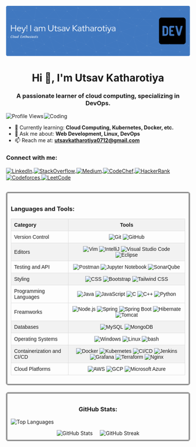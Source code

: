 ![Header](./github-header-image.png)

<h1 align="center">Hi 👋, I'm Utsav Katharotiya</h1>
<h3 align="center">A passionate learner of cloud computing, specializing in DevOps.</h3>

<img align="right" alt="Coding" width="400" src="https://i.pinimg.com/originals/81/17/8b/81178b47a8598f0c81c4799f2cdd4057.gif">

<p align="left">
  <img src="https://komarev.com/ghpvc/?username=utsav-7&label=Profile%20views&color=0e75b6&style=flat" alt="Profile Views" />
</p>

- 🌱 Currently learning: **Cloud Computing, Kubernetes, Docker, etc.**
- 💬 Ask me about: **Web Development, Linux, DevOps**
- 📫 Reach me at: **utsavkatharotiya0712@gmail.com**

<h3 align="left">Connect with me:</h3>
<p align="left">
  <a href="https://linkedin.com/in/utsav-katharotiya" target="blank">
    <img align="center" src="https://raw.githubusercontent.com/rahuldkjain/github-profile-readme-generator/master/src/images/icons/Social/linked-in-alt.svg" alt="LinkedIn" height="30" width="40" />
  </a>
  <a href="https://stackoverflow.com/users/utsav-katharotiya" target="blank">
    <img align="center" src="https://raw.githubusercontent.com/rahuldkjain/github-profile-readme-generator/master/src/images/icons/Social/stack-overflow.svg" alt="StackOverflow" height="30" width="40" />
  </a>
  <a href="https://medium.com/utsavkatharotiya0712" target="blank">
    <img align="center" src="https://raw.githubusercontent.com/rahuldkjain/github-profile-readme-generator/master/src/images/icons/Social/medium.svg" alt="Medium" height="30" width="40" />
  </a>
  <a href="https://www.codechef.com/users/utsav_0712" target="blank">
    <img align="center" src="https://cdn.jsdelivr.net/npm/simple-icons@3.1.0/icons/codechef.svg" alt="CodeChef" height="30" width="40" />
  </a>
  <a href="https://www.hackerrank.com/utsavkatharotiy1" target="blank">
    <img align="center" src="https://raw.githubusercontent.com/rahuldkjain/github-profile-readme-generator/master/src/images/icons/Social/hackerrank.svg" alt="HackerRank" height="30" width="40" />
  </a>
  <a href="https://codeforces.com/profile/utsav_0712" target="blank">
    <img align="center" src="https://raw.githubusercontent.com/rahuldkjain/github-profile-readme-generator/master/src/images/icons/Social/codeforces.svg" alt="Codeforces" height="30" width="40" />
  </a>
  <a href="https://www.leetcode.com/utsav_0712" target="blank">
    <img align="center" src="https://raw.githubusercontent.com/rahuldkjain/github-profile-readme-generator/master/src/images/icons/Social/leet-code.svg" alt="LeetCode" height="30" width="40" />
  </a>
</p>

<br>

<div align="center" style="border: 3px double #333; padding: 10px; border-radius: 5px; margin-bottom: 20px;">
  <h3 align="left">Languages and Tools:</h3>
  <table style="border-collapse: collapse; width: 100%; font-family: Arial, sans-serif;">
    <tr style="background-color: #f2f2f2;">
      <th style="border: 1px solid #ddd; padding: 8px; text-align: left;">Category</th>
      <th style="border: 1px solid #ddd; padding: 8px; text-align: center;">Tools</th>
    </tr>
    <tr>
      <td style="border: 1px solid #ddd; padding: 8px;">Version Control</td>
      <td align="center" style="border: 1px solid #ddd; padding: 8px;">
        <img width="50" src="https://user-images.githubusercontent.com/25181517/192108372-f71d70ac-7ae6-4c0d-8395-51d8870c2ef0.png" alt="Git" title="Git"/>
        <img width="50" src="https://user-images.githubusercontent.com/25181517/192108374-8da61ba1-99ec-41d7-80b8-fb2f7c0a4948.png" alt="GitHub" title="GitHub"/>
      </td>
    </tr>
    <tr style="background-color: #f2f2f2;">
      <td style="border: 1px solid #ddd; padding: 8px;">Editors</td>
      <td align="center" style="border: 1px solid #ddd; padding: 8px;">
        <img width="50" src="https://user-images.githubusercontent.com/25181517/192108889-232b3431-a585-4b36-a62d-9078bd3641d9.png" alt="Vim" title="Vim"/>
        <img width="50" src="https://user-images.githubusercontent.com/25181517/192108890-200809d1-439c-4e23-90d3-b090cf9a4eea.png" alt="IntelliJ" title="IntelliJ"/>
        <img width="50" src="https://user-images.githubusercontent.com/25181517/192108891-d86b6220-e232-423a-bf5f-90903e6887c3.png" alt="Visual Studio Code" title="Visual Studio Code"/>
        <img width="50" src="https://user-images.githubusercontent.com/25181517/192108892-6e9b5cdf-4e35-4a70-ad9a-801a93a07c1c.png" alt="Eclipse" title="Eclipse"/>
      </td>
    </tr>
    <tr>
      <td style="border: 1px solid #ddd; padding: 8px;">Testing and API</td>
      <td align="center" style="border: 1px solid #ddd; padding: 8px;">
        <img width="50" src="https://user-images.githubusercontent.com/25181517/192109061-e138ca71-337c-4019-8d42-4792fdaa7128.png" alt="Postman" title="Postman"/>
        <img width="50" src="https://user-images.githubusercontent.com/25181517/183914128-3fc88b4a-4ac1-40e6-9443-9a30182379b7.png" alt="Jupyter Notebook" title="Jupyter Notebook"/>
        <img width="50" src="https://user-images.githubusercontent.com/25181517/184146221-671413cb-b1ae-47db-a232-b37c99281516.png" alt="SonarQube" title="SonarQube"/>
      </td>
    </tr>
    <tr style="background-color: #f2f2f2;">
      <td style="border: 1px solid #ddd; padding: 8px;">Styling</td>
      <td align="center" style="border: 1px solid #ddd; padding: 8px;">
        <img width="50" src="https://user-images.githubusercontent.com/25181517/183898674-75a4a1b1-f960-4ea9-abcb-637170a00a75.png" alt="CSS" title="CSS"/>
        <img width="50" src="https://user-images.githubusercontent.com/25181517/183898054-b3d693d4-dafb-4808-a509-bab54cf5de34.png" alt="Bootstrap" title="Bootstrap"/>
        <img width="50" src="https://user-images.githubusercontent.com/25181517/202896760-337261ed-ee92-4979-84c4-d4b829c7355d.png" alt="Tailwind CSS" title="Tailwind CSS"/>
      </td>
    </tr>
    <tr>
      <td style="border: 1px solid #ddd; padding: 8px;">Programming Languages</td>
      <td align="center" style="border: 1px solid #ddd; padding: 8px;">
	<img width="50" src="https://user-images.githubusercontent.com/25181517/117201156-9a724800-adec-11eb-9a9d-3cd0f67da4bc.png" alt="Java" title="Java"/>
        <img width="50" src="https://user-images.githubusercontent.com/25181517/117447155-6a868a00-af3d-11eb-9cfe-245df15c9f3f.png" alt="JavaScript" title="JavaScript"/>
        <img width="50" src="https://user-images.githubusercontent.com/25181517/192106070-46255bcf-65e6-4c6b-a296-bf8d0d8fb2a7.png" alt="C" title="C"/>
        <img width="50" src="https://user-images.githubusercontent.com/25181517/192106073-90fffafe-3562-4ff9-a37e-c77a2da0ff58.png" alt="C++" title="C++"/>
        <img width="50" src="https://user-images.githubusercontent.com/25181517/183423507-c056a6f9-1ba8-4312-a350-19bcbc5a8697.png" alt="Python" title="Python"/>
      </td>
    </tr>
    <tr>
      <td style="border: 1px solid #ddd; padding: 8px;">Freamworks</td>
      <td align="center" style="border: 1px solid #ddd; padding: 8px;">
        <img width="50" src="https://user-images.githubusercontent.com/25181517/183568594-85e280a7-0d7e-4d1a-9028-c8c2209e073c.png" alt="Node.js" title="Node.js"/>
        <img width="50" src="https://user-images.githubusercontent.com/25181517/117201470-f6d56780-adec-11eb-8f7c-e70e376cfd07.png" alt="Spring" title="Spring"/>
        <img width="50" src="https://user-images.githubusercontent.com/25181517/183891303-41f257f8-6b3d-487c-aa56-c497b880d0fb.png" alt="Spring Boot" title="Spring Boot"/>
        <img width="50" src="https://user-images.githubusercontent.com/25181517/117207493-49665200-adf4-11eb-808e-a9c0fcc2a0a0.png" alt="Hibernate" title="Hibernate"/>
        <img width="50" src="https://user-images.githubusercontent.com/25181517/183894676-137319b5-1364-4b6a-ba4f-e9fc94ddc4aa.png" alt="Tomcat" title="Tomcat"/>
      </td>
    </tr>
    <tr style="background-color: #f2f2f2;">
      <td style="border: 1px solid #ddd; padding: 8px;">Databases</td>
      <td align="center" style="border: 1px solid #ddd; padding: 8px;">
        <img width="50" src="https://user-images.githubusercontent.com/25181517/183896128-ec99105a-ec1a-4d85-b08b-1aa1620b2046.png" alt="MySQL" title="MySQL"/>
        <img width="50" src="https://user-images.githubusercontent.com/25181517/182884177-d48a8579-2cd0-447a-b9a6-ffc7cb02560e.png" alt="MongoDB" title="MongoDB"/>
      </td>
    </tr>
    <tr>
      <td style="border: 1px solid #ddd; padding: 8px;">Operating Systems</td>
      <td align="center" style="border: 1px solid #ddd; padding: 8px;">
        <img width="50" src="https://user-images.githubusercontent.com/25181517/186884150-05e9ff6d-340e-4802-9533-2c3f02363ee3.png" alt="Windows" title="Windows"/>
        <img width="50" src="https://github.com/marwin1991/profile-technology-icons/assets/76662862/2481dc48-be6b-4ebb-9e8c-3b957efe69fa" alt="Linux" title="Linux"/>
	<img width="50" src="https://www.vectorlogo.zone/logos/gnu_bash/gnu_bash-icon.svg" alt="bash" title="bash"/>
      </td>
    </tr>
    <tr style="background-color: #f2f2f2;">
      <td style="border: 1px solid #ddd; padding: 8px;">Containerization and CI/CD</td>
      <td align="center" style="border: 1px solid #ddd; padding: 8px;">
        <img width="50" src="https://user-images.githubusercontent.com/25181517/117207330-263ba280-adf4-11eb-9b97-0ac5b40bc3be.png" alt="Docker" title="Docker"/>
        <img width="50" src="https://user-images.githubusercontent.com/25181517/182534006-037f08b5-8e7b-4e5f-96b6-5d2a5558fa85.png" alt="Kubernetes" title="Kubernetes"/>
        <img width="50" src="https://user-images.githubusercontent.com/25181517/183868728-b2e11072-00a5-47e2-8a4e-4ebbb2b8c554.png" alt="CI/CD" title="CI/CD"/>
        <img width="50" src="https://user-images.githubusercontent.com/25181517/179090274-733373ef-3b59-4f28-9ecb-244bea700932.png" alt="Jenkins" title="Jenkins"/>
        <img width="50" src="https://user-images.githubusercontent.com/25181517/182534075-4962068b-4407-46c2-ac67-ddcb86af30cc.png" alt="Grafana" title="Grafana"/>
        <img width="50" src="https://user-images.githubusercontent.com/25181517/183345121-36788a6e-5462-424a-be67-af1ebeda79a2.png" alt="Terraform" title="Terraform"/>
        <img width="50" src="https://user-images.githubusercontent.com/25181517/183345125-9a7cd2e6-6ad6-436f-8490-44c903bef84c.png" alt="Nginx" title="Nginx"/>
      </td>
    </tr>
    <tr>
      <td style="border: 1px solid #ddd; padding: 8px;">Cloud Platforms</td>
      <td align="center" style="border: 1px solid #ddd; padding: 8px;">
        <img width="50" src="https://user-images.githubusercontent.com/25181517/183896132-54262f2e-6d98-41e3-8888-e40ab5a17326.png" alt="AWS" title="AWS"/>
        <img width="50" src="https://user-images.githubusercontent.com/25181517/183911547-990692bc-8411-4878-99a0-43506cdb69cf.png" alt="GCP" title="GCP"/>
        <img width="50" src="https://user-images.githubusercontent.com/25181517/183911544-95ad6ba7-09bf-4040-ac44-0adafedb9616.png" alt="Microsoft Azure" title="Microsoft Azure"/>
      </td>
    </tr>
  </table>
</div>

<!-- GitHub Stats -->
<div style="border: 3px double #333; padding: 10px; border-radius: 5px; margin-bottom: 20px;">
  <h3 align="center">GitHub Stats:</h3>
   <p>
    <img src="https://github-readme-stats.vercel.app/api/top-langs?username=utsav-7&show_icons=true&locale=en&layout=compact" alt="Top Languages" />
  </p>
  <div style="display: flex; justify-content: center; gap: 20px;">
    <img src="https://github-readme-stats.vercel.app/api?username=utsav-7&show_icons=true&locale=en" alt="GitHub Stats" style="max-width: 100%; height: auto;"/>
    <img src="https://github-readme-streak-stats.herokuapp.com/?user=utsav-7" alt="GitHub Streak" style="max-width: 100%; height: auto;"/>
  </div>
 
</div>
